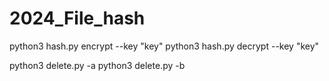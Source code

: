 # 2024_File_hash

python3 hash.py encrypt --key "key"
python3 hash.py decrypt --key "key"

python3 delete.py -a
python3 delete.py -b